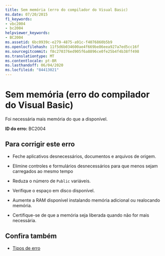 ```yaml
---
title: Sem memória (erro do compilador do Visual Basic)
ms.date: 07/20/2015
f1_keywords:
- vbc2004
- bc2004
helpviewer_keywords:
- BC2004
ms.assetid: 6bc0939c-e279-4875-a91c-f4076860b5b9
ms.openlocfilehash: 11f5d6b034600ae4f669be86eea927a7ed5cc16f
ms.sourcegitcommit: f8c270376ed905f6a8896ce0fe25b4f4b38ff498
ms.translationtype: MT
ms.contentlocale: pt-BR
ms.lasthandoff: 06/04/2020
ms.locfileid: "84413021"
---
```

# <a name="out-of-memory-visual-basic-compiler-error"></a>Sem memória (erro do compilador do Visual Basic)
Foi necessária mais memória do que a disponível.  
  
 **ID do erro:** BC2004  
  
## <a name="to-correct-this-error"></a>Para corrigir este erro  
  
- Feche aplicativos desnecessários, documentos e arquivos de origem.  
  
- Elimine controles e formulários desnecessários para que menos sejam carregados ao mesmo tempo  
  
- Reduza o número de `Public` variáveis.  
  
- Verifique o espaço em disco disponível.  
  
- Aumente a RAM disponível instalando memória adicional ou realocando memória.  
  
- Certifique-se de que a memória seja liberada quando não for mais necessária.  
  
## <a name="see-also"></a>Confira também

- [Tipos de erro](../../programming-guide/language-features/error-types.md)
